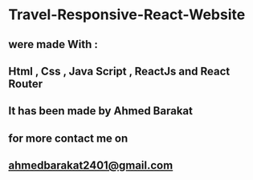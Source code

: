# Travel-Responsive-React-Website

## were made With :

## Html , Css , Java Script , ReactJs and React Router

## It has been made by Ahmed Barakat

## for more contact me on

## ahmedbarakat2401@gmail.com


